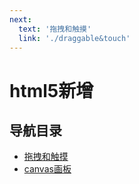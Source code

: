 ```yaml
---
next:
  text: '拖拽和触摸'
  link: './draggable&touch'
---
```


# html5新增
## 导航目录
- [拖拽和触摸](./draggable&touch)
- [canvas画板](./canvas)